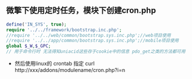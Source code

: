 ## 微擎下使用定时任务，模块下创建cron.php
```php
define('IN_SYS', true);
require '../../framework/bootstrap.inc.php';
//require '../../web/common/bootstrap.sys.inc.php';//web项目使用  
//require '../../app/common/bootstrap.sys.inc.php';//mobile项目使用  
global $_W,$_GPC;
// 用于命令行时 无法得知uniacid这些存于cookie中的信息 pdo_get之类的方法都可用
```

* 然后使用linux的 crontab 指定  curl http://xxx/addons/modulename/cron.php?i=n